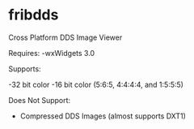 # fribdds
Cross Platform DDS Image Viewer

Requires: 
-wxWidgets 3.0

Supports:

-32 bit color
-16 bit color (5:6:5, 4:4:4:4, and 1:5:5:5)

Does Not Support:
- Compressed DDS Images (almost supports DXT1)
